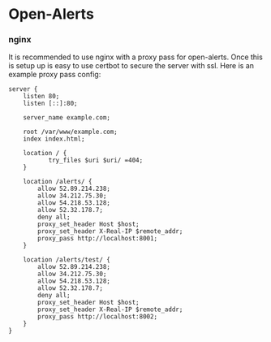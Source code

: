 # Open-Alerts

### nginx
It is recommended to use nginx with a proxy pass for open-alerts. Once this is setup up is easy to use certbot to secure the server with ssl.
Here is an example proxy pass config:
```
server {
    listen 80;
    listen [::]:80;

    server_name example.com;

    root /var/www/example.com;
    index index.html;

    location / {
           try_files $uri $uri/ =404;
    }

    location /alerts/ {
        allow 52.89.214.238;
        allow 34.212.75.30;
        allow 54.218.53.128;
        allow 52.32.178.7;
        deny all;
        proxy_set_header Host $host;
        proxy_set_header X-Real-IP $remote_addr;
        proxy_pass http://localhost:8001;
    }

    location /alerts/test/ {
        allow 52.89.214.238;
        allow 34.212.75.30;
        allow 54.218.53.128;
        allow 52.32.178.7;
        deny all;
        proxy_set_header Host $host;
        proxy_set_header X-Real-IP $remote_addr;
        proxy_pass http://localhost:8002;
    }
}
```
